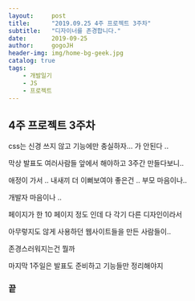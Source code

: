 ```yaml
---
layout:     post
title:      "2019.09.25 4주 프로젝트 3주차"
subtitle:   "디자이너를 존경합니다."
date:       2019-09-25
author:     gogoJH
header-img: img/home-bg-geek.jpg
catalog: true
tags:
    - 개발일기
    - JS
    - 프로젝트
---
```

## 4주 프로젝트 3주차

css는 신경 쓰지 않고 기능에만 충실하자... 가 안된다 ..

막상 발표도 여러사람들 앞에서 해야하고 3주간 만들다보니..

애정이 가서 .. 내새끼 더 이뻐보여야 좋은건 .. 부모 마음이나..

개발자 마음이나 ..  

페이지가 한 10 페이지 정도 인데 다 각기 다른 디자인이라서

아무렇지도 않게 사용하던 웹사이트들을 만든 사람들이..

존경스러워지는건 뭘까 

마지막 1주일은 발표도 준비하고 기능들만 정리해야지

### 끝


<!--stackedit_data:
eyJoaXN0b3J5IjpbNjExNDE4MDc0LDIwNDE4NTM2MTIsLTMzOT
kwNzU4NywtMTI1NjI3MjY4XX0=
-->